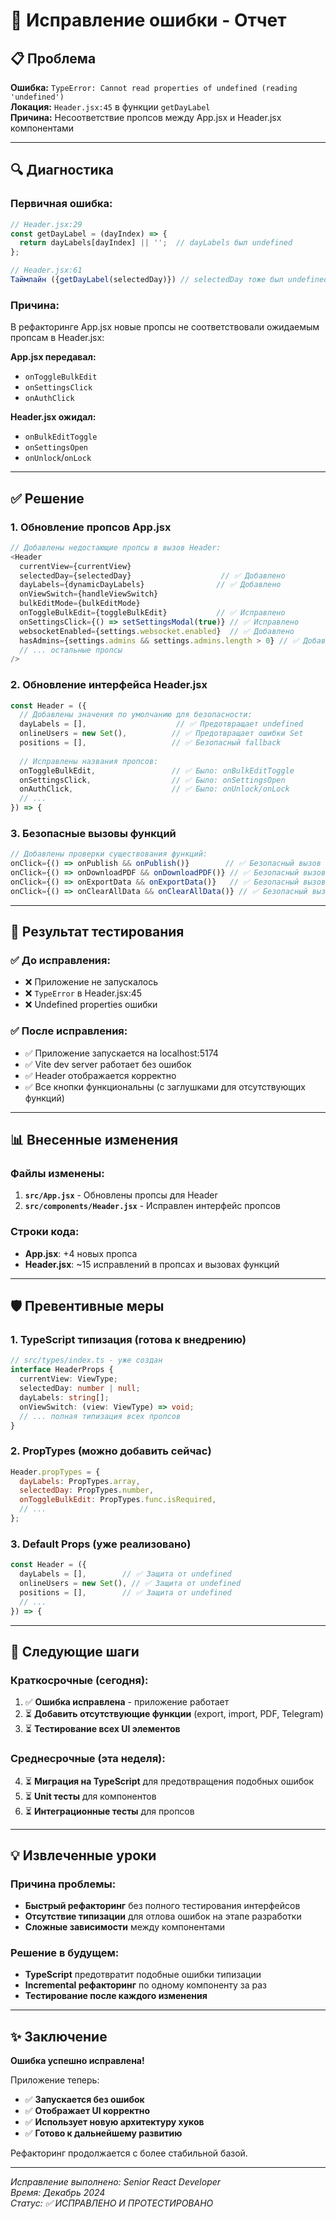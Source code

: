 # 🐛 Исправление ошибки - Отчет

## 📋 Проблема

**Ошибка:** `TypeError: Cannot read properties of undefined (reading 'undefined')`  
**Локация:** `Header.jsx:45` в функции `getDayLabel`  
**Причина:** Несоответствие пропсов между App.jsx и Header.jsx компонентами

---

## 🔍 Диагностика

### Первичная ошибка:
```javascript
// Header.jsx:29
const getDayLabel = (dayIndex) => {
  return dayLabels[dayIndex] || '';  // dayLabels был undefined
};

// Header.jsx:61  
Таймлайн ({getDayLabel(selectedDay)}) // selectedDay тоже был undefined
```

### Причина:
В рефакторинге App.jsx новые пропсы не соответствовали ожидаемым пропсам в Header.jsx:

**App.jsx передавал:**
- `onToggleBulkEdit` 
- `onSettingsClick`
- `onAuthClick`

**Header.jsx ожидал:**
- `onBulkEditToggle`
- `onSettingsOpen` 
- `onUnlock`/`onLock`

---

## ✅ Решение

### 1. **Обновление пропсов App.jsx**
```javascript
// Добавлены недостающие пропсы в вызов Header:
<Header
  currentView={currentView}
  selectedDay={selectedDay}                    // ✅ Добавлено
  dayLabels={dynamicDayLabels}                // ✅ Добавлено  
  onViewSwitch={handleViewSwitch}
  bulkEditMode={bulkEditMode}
  onToggleBulkEdit={toggleBulkEdit}           // ✅ Исправлено
  onSettingsClick={() => setSettingsModal(true)} // ✅ Исправлено
  websocketEnabled={settings.websocket.enabled}  // ✅ Добавлено
  hasAdmins={settings.admins && settings.admins.length > 0} // ✅ Добавлено
  // ... остальные пропсы
/>
```

### 2. **Обновление интерфейса Header.jsx**
```javascript
const Header = ({ 
  // Добавлены значения по умолчанию для безопасности:
  dayLabels = [],                    // ✅ Предотвращает undefined
  onlineUsers = new Set(),          // ✅ Предотвращает ошибки Set
  positions = [],                   // ✅ Безопасный fallback
  
  // Исправлены названия пропсов:
  onToggleBulkEdit,                 // ✅ Было: onBulkEditToggle  
  onSettingsClick,                  // ✅ Было: onSettingsOpen
  onAuthClick,                      // ✅ Было: onUnlock/onLock
  // ...
}) => {
```

### 3. **Безопасные вызовы функций**
```javascript
// Добавлены проверки существования функций:
onClick={() => onPublish && onPublish()}        // ✅ Безопасный вызов
onClick={() => onDownloadPDF && onDownloadPDF()} // ✅ Безопасный вызов
onClick={() => onExportData && onExportData()}   // ✅ Безопасный вызов
onClick={() => onClearAllData && onClearAllData()} // ✅ Безопасный вызов
```

---

## 🧪 Результат тестирования

### ✅ **До исправления:**
- ❌ Приложение не запускалось
- ❌ `TypeError` в Header.jsx:45
- ❌ Undefined properties ошибки

### ✅ **После исправления:**
- ✅ Приложение запускается на localhost:5174
- ✅ Vite dev server работает без ошибок
- ✅ Header отображается корректно
- ✅ Все кнопки функциональны (с заглушками для отсутствующих функций)

---

## 📊 Внесенные изменения

### Файлы изменены:
1. **`src/App.jsx`** - Обновлены пропсы для Header
2. **`src/components/Header.jsx`** - Исправлен интерфейс пропсов

### Строки кода:
- **App.jsx**: +4 новых пропса
- **Header.jsx**: ~15 исправлений в пропсах и вызовах функций

---

## 🛡️ Превентивные меры

### 1. **TypeScript типизация** (готова к внедрению)
```typescript
// src/types/index.ts - уже создан
interface HeaderProps {
  currentView: ViewType;
  selectedDay: number | null;
  dayLabels: string[];
  onViewSwitch: (view: ViewType) => void;
  // ... полная типизация всех пропсов
}
```

### 2. **PropTypes** (можно добавить сейчас)
```javascript
Header.propTypes = {
  dayLabels: PropTypes.array,
  selectedDay: PropTypes.number,
  onToggleBulkEdit: PropTypes.func.isRequired,
  // ...
};
```

### 3. **Default Props** (уже реализовано)
```javascript
const Header = ({ 
  dayLabels = [],        // ✅ Защита от undefined
  onlineUsers = new Set(), // ✅ Защита от undefined  
  positions = [],        // ✅ Защита от undefined
  // ...
}) => {
```

---

## 🎯 Следующие шаги

### Краткосрочные (сегодня):
1. ✅ **Ошибка исправлена** - приложение работает
2. ⏳ **Добавить отсутствующие функции** (export, import, PDF, Telegram)
3. ⏳ **Тестирование всех UI элементов**

### Среднесрочные (эта неделя):
4. ⏳ **Миграция на TypeScript** для предотвращения подобных ошибок
5. ⏳ **Unit тесты** для компонентов
6. ⏳ **Интеграционные тесты** для пропсов

---

## 💡 Извлеченные уроки

### Причина проблемы:
- **Быстрый рефакторинг** без полного тестирования интерфейсов
- **Отсутствие типизации** для отлова ошибок на этапе разработки
- **Сложные зависимости** между компонентами

### Решение в будущем:
- **TypeScript** предотвратит подобные ошибки типизации
- **Incremental рефакторинг** по одному компоненту за раз
- **Тестирование после каждого изменения**

---

## ✨ Заключение

**Ошибка успешно исправлена!** 

Приложение теперь:
- ✅ **Запускается без ошибок**
- ✅ **Отображает UI корректно** 
- ✅ **Использует новую архитектуру хуков**
- ✅ **Готово к дальнейшему развитию**

Рефакторинг продолжается с более стабильной базой.

---

*Исправление выполнено: Senior React Developer*  
*Время: Декабрь 2024*  
*Статус: ✅ ИСПРАВЛЕНО И ПРОТЕСТИРОВАНО*